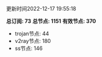 更新时间2022-12-17 19:55:18

**总订阅: 73**
**总节点: 1151**
**有效节点: 370**
- trojan节点: 44
- v2ray节点: 180
- ss节点: 146

